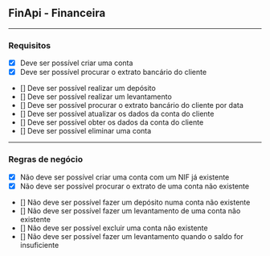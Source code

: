 ## FinApi - Financeira

---

### Requisitos

- [x] Deve ser possível criar uma conta
- [x] Deve ser possível procurar o extrato bancário do cliente
- [] Deve ser possível realizar um depósito
- [] Deve ser possível realizar um levantamento
- [] Deve ser possível procurar o extrato bancário do cliente por data
- [] Deve ser possível atualizar os dados da conta do cliente
- [] Deve ser possível obter os dados da conta do cliente
- [] Deve ser possível eliminar uma conta

---

### Regras de negócio

- [x] Não deve ser possível criar uma conta com um NIF já existente
- [x] Não deve ser possível procurar o extrato de uma conta não existente
- [] Não deve ser possível fazer um depósito numa conta não existente
- [] Não deve ser possível fazer um levantamento de uma conta não existente
- [] Não deve ser possível excluir uma conta não existente
- [] Não deve ser possível fazer um levantamento quando o saldo for insuficiente
